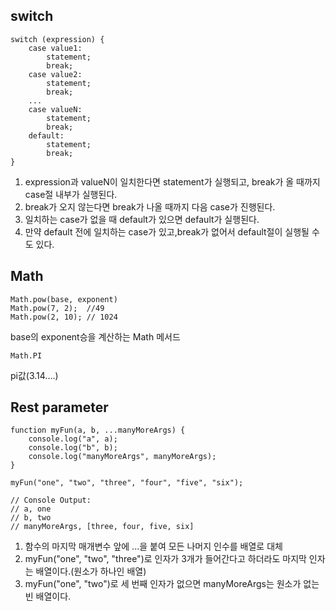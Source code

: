 ## switch
    switch (expression) {
        case value1:
            statement;
            break;
        case value2:
            statement;
            break;
        ...
        case valueN:
            statement;
            break;
        default:
            statement;
            break;    
    }
 1. expression과 valueN이 일치한다면 statement가 실행되고, break가 올 때까지 case절 내부가 실행된다.
 1. break가 오지 않는다면 break가 나올 때까지 다음 case가 진행된다.
 1. 일치하는 case가 없을 때 default가 있으면 default가 실행된다.
 1. 만약 default 전에 일치하는 case가 있고,break가 없어서 default절이 실행될 수도 있다.
   
## Math
    Math.pow(base, exponent)
    Math.pow(7, 2);  //49
    Math.pow(2, 10); // 1024

base의 exponent승을 계산하는 Math 메서드

    Math.PI
pi값(3.14....)

## Rest parameter
    function myFun(a, b, ...manyMoreArgs) {
        console.log("a", a); 
        console.log("b", b);
        console.log("manyMoreArgs", manyMoreArgs); 
    }

    myFun("one", "two", "three", "four", "five", "six");

    // Console Output:
    // a, one
    // b, two
    // manyMoreArgs, [three, four, five, six]
1. 함수의 마지막 매개변수 앞에 ...을 붙여 모든 나머지 인수를 배열로 대체
2. myFun("one", "two", "three")로 인자가 3개가 들어간다고 하더라도 마지막 인자는 배열이다.(원소가 하나인 배열)
3. myFun("one", "two")로 세 번째 인자가 없으면 manyMoreArgs는 원소가 없는 빈 배열이다.